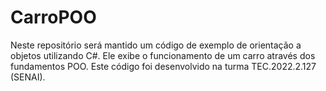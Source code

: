 # CarroPOO
Neste repositório será mantido um código de exemplo de orientação a objetos utilizando C#. Ele exibe o funcionamento de um carro através dos fundamentos POO. Este código foi desenvolvido na turma TEC.2022.2.127 (SENAI).
